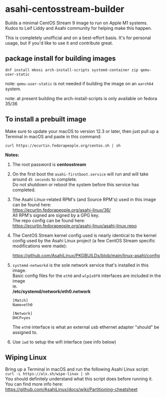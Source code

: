 # asahi-centosstream-builder

Builds a minimal CentOS Stream 9 image to run on Apple M1 systems. Kudos to Leif Liddy and Asahi community for helping make this happen.

This is completely unofficial and on a best-effort basis. It's for personal usage, but if you'd like to use it and contribute great.

## package install for building images

```dnf install mkosi arch-install-scripts systemd-container zip qemu-user-static```  

note: ```qemu-user-static``` is not needed if building the image on an ```aarch64``` system.   

note: at present building the arch-install-scripts is only available on fedora 35/36

## To install a prebuilt image

Make sure to update your macOS to version 12.3 or later, then just pull up a Terminal in macOS and paste in this command:

```
curl https://ecurtin.fedorapeople.org/centos.sh | sh
```

**Notes:** 
1. The root password is **centosstream**
2. On the first boot the ```asahi-firstboot.service``` will run and will take around ```45 seconds``` to complete.  
   Do not shutdown or reboot the system before this service has completed.  
3. The Asahi Linux-related RPM's (and Source RPM's) used in this image can be found here:  
   https://ecurtin.fedorapeople.org/asahi-linux/36/  
   All RPM's signed are signed by a GPG key.  
   The repo config can be found here:   
   https://ecurtin.fedorapeople.org/asahi-linux/asahi-linux.repo  
4. The CentOS Stream kernel config used is nearly identical to the kernel config used by the Asahi Linux project (a few CentOS Stream specific modifications were made):

   https://github.com/AsahiLinux/PKGBUILDs/blob/main/linux-asahi/config
5. ```systemd-networkd``` is the sole network service that's installed in this image.  
   Basic config files for the ```eth0``` and ```wlp1s0f0``` interfaces are included in the image   
   ie.  
   **/etc/systemd/network/eth0.network**
   ```
   [Match]
   Name=eth0

   [Network]
   DHCP=yes
   ```
   The ```eth0``` interface is what an external usb ethernet adapter "should" be assigned to.   
6. Use ```iwd``` to setup the wifi interface (see info below)   

## Wiping Linux

Bring up a Terminal in macOS and run the following Asahi Linux script:  
```curl -L https://alx.sh/wipe-linux | sh```  
You should definitely understand what this script does before running it.  
You can find more info here:  
https://github.com/AsahiLinux/docs/wiki/Partitioning-cheatsheet 

